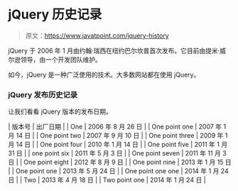 # jQuery 历史记录

> 原文：<https://www.javatpoint.com/jquery-history>

jQuery 于 2006 年 1 月由约翰·瑞西在纽约巴尔坎普首次发布。它目前由提米·威尔逊领导，由一个开发团队维护。

如今，jQuery 是一种广泛使用的技术。大多数网站都在使用 jQuery。

### jQuery 发布历史记录

让我们看看 jQuery 版本的发布日期。

| 版本号 | 出厂日期 |
| One | 2006 年 8 月 26 日 |
| One point one | 2007 年 1 月 14 日 |
| One point two | 2007 年 9 月 10 日 |
| One point three | 2009 年 1 月 14 日 |
| One point four | 2010 年 1 月 14 日 |
| One point five | 2011 年 1 月 31 日 |
| one point six | 2011 年 5 月 3 日 |
| One point seven | 2011 年 11 月 3 日 |
| One point eight | 2012 年 8 月 9 日 |
| One point nine | 2013 年 1 月 15 日 |
| One point one | 2013 年 5 月 24 日 |
| One point one one | 2014 年 1 月 24 日 |
| Two | 2013 年 4 月 18 日 |
| Two point one | 2014 年 1 月 24 日 |